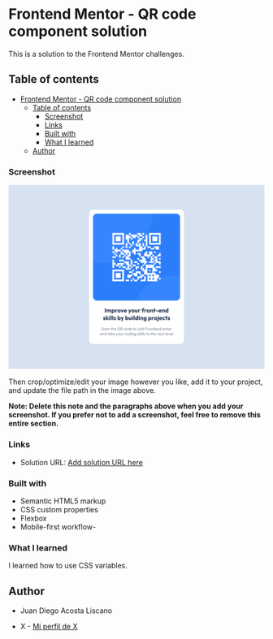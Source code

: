# Frontend Mentor - QR code component solution

This is a solution to the Frontend Mentor challenges.

## Table of contents

- [Frontend Mentor - QR code component solution](#frontend-mentor---qr-code-component-solution)
  - [Table of contents](#table-of-contents)
    - [Screenshot](#screenshot)
    - [Links](#links)
    - [Built with](#built-with)
    - [What I learned](#what-i-learned)
  - [Author](#author)

### Screenshot

![Imagen del componente](./images/codigo-qr.png)


Then crop/optimize/edit your image however you like, add it to your project, and update the file path in the image above.

**Note: Delete this note and the paragraphs above when you add your screenshot. If you prefer not to add a screenshot, feel free to remove this entire section.**

### Links

- Solution URL: [Add solution URL here](https://juaazn.github.io/QR-code-component/)

### Built with

- Semantic HTML5 markup
- CSS custom properties
- Flexbox
- Mobile-first workflow-

### What I learned

I learned how to use CSS variables.

## Author

- Juan Diego Acosta Liscano

- X - [Mi perfil de X](https://twitter.com/juaazn)
